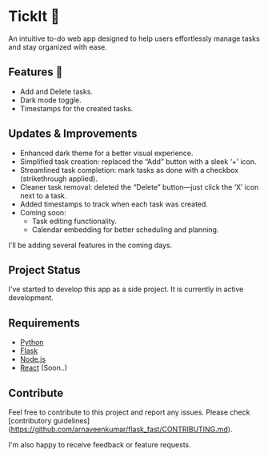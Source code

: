 # TickIt 📝

An intuitive to-do web app designed to help users effortlessly manage tasks and stay organized with ease.

## Features 🚀

* Add and Delete tasks.
* Dark mode toggle.
* Timestamps for the created tasks.

## Updates & Improvements

* Enhanced dark theme for a better visual experience.
* Simplified task creation: replaced the “Add” button with a sleek ‘+’ icon.
* Streamlined task completion: mark tasks as done with a checkbox (strikethrough applied).
* Cleaner task removal: deleted the “Delete” button—just click the ‘X’ icon next to a task.
* Added timestamps to track when each task was created.
* Coming soon:
     * Task editing functionality.
     * Calendar embedding for better scheduling and planning.

I'll be adding several features in the coming days.

## Project Status

I've started to develop this app as a side project. It is currently in active development.  

## Requirements
- [Python](https://www.python.org/downloads/)
- [Flask](https://flask.palletsprojects.com/en/stable/installation/)
- [Node.js](https://nodejs.org/en/download)
- [React](https://react.dev/learn/installation) (Soon..)
  
## Contribute

Feel free to contribute to this project and report any issues. Please check [contributory guidelines] (https://github.com/arnaveenkumar/flask_fast/CONTRIBUTING.md).

I'm also happy to receive feedback or feature requests.
